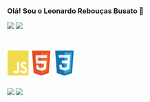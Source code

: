### Olá! Sou o Leonardo Rebouças Busato 👋

<div>
 <img height="140cm" src="https://github-readme-stats.vercel.app/api?username=leoreboucass&show_icons=true&theme=tokyonight"/>
 <img height="140cm" src="https://github-readme-stats.vercel.app/api/top-langs/?username=leoreboucass&layout=compact&theme=tokyonight"/>
</div>

##

<div style="display: inline_block"><br>
  <img align="center" alt="Leo-Js" height="60" width="50" margin="20" src="https://raw.githubusercontent.com/devicons/devicon/master/icons/javascript/javascript-plain.svg">
  <img align="center" alt="Leo-HTML" height="60" width="50" src="https://raw.githubusercontent.com/devicons/devicon/master/icons/html5/html5-original.svg">
  <img align="center" alt="Leo-CSS" height="60" width="50" src="https://raw.githubusercontent.com/devicons/devicon/master/icons/css3/css3-original.svg">
 </div>
 
 ##
 
 <div>
 <a href = "mailto:reboucas.contato1@gmail.com"><img src="https://img.shields.io/badge/-Gmail-%23333?style=for-the-badge&logo=gmail&logoColor=white" target="_blank"></a>
 <a href="https://www.linkedin.com/in/leonardo-rebou%C3%A7as-busato-467b8a233/" target="_blank"><img src="https://img.shields.io/badge/-LinkedIn-%230077B5?style=for-the-badge&logo=linkedin&logoColor=white" target="_blank"></a> 
 </div>
 

